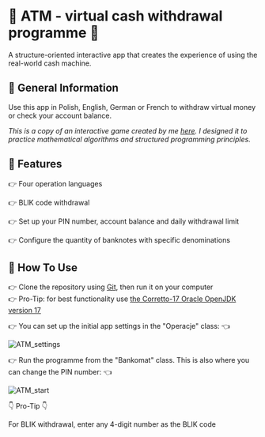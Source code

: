 # :money_with_wings: ATM - virtual cash withdrawal programme :money_with_wings:
A structure-oriented interactive app that creates the experience of using the real-world cash machine.


## :pushpin: General Information
Use this app in Polish, English, German or French to withdraw virtual money or check your account balance.  

*This is a copy of an interactive game created by me [here](https://github.com/AgnieszkaAureliaMarczak/Podstawy/tree/master/src/metody/bankomat). I designed it to practice mathematical algorithms and structured programming principles.*  


## :pushpin: Features
:point_right: Four operation languages

:point_right: BLIK code withdrawal 

:point_right: Set up your PIN number, account balance and daily withdrawal limit

:point_right: Configure the quantity of banknotes with specific denominations


## :pushpin: How To Use
:point_right: Clone the repository using [Git](https://git-scm.com/), then run it on your computer  
:point_right: Pro-Tip: for best functionality use [the Corretto-17 Oracle OpenJDK version 17](https://www.oracle.com/pl/java/technologies/downloads/#java17)  

:point_right: You can set up the initial app settings in the "Operacje" class: :point_left:


![ATM_settings](https://github.com/AgnieszkaAureliaMarczak/ATM_interactive_cash_withdrawal/assets/139965402/e9c9bfc1-3a4b-48fc-8d16-3e6e2d743482)

:point_right: Run the programme from the "Bankomat" class. This is also where you can change the PIN number: :point_left:


![ATM_start](https://github.com/AgnieszkaAureliaMarczak/ATM_interactive_cash_withdrawal/assets/139965402/2ee9ebd3-7140-4a86-9f75-7cdebb08e1c1)

:point_down: Pro-Tip :point_down:

For BLIK withdrawal, enter any 4-digit number as the BLIK code
